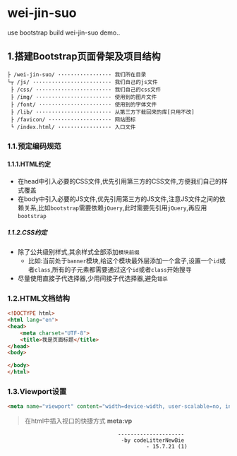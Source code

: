 # wei-jin-suo
use bootstrap build wei-jin-suo demo..

## 1.搭建Bootstrap页面骨架及项目结构

```
├ /wei-jin-suo/ ················· 我们所在目录
└┬ /js/ ························· 我们自己的js文件
 ├ /css/ ························ 我们自己的css文件
 ├ /img/ ························ 使用到的图片文件
 ├ /font/ ······················· 使用到的字体文件
 ├ /lib/ ························ 从第三方下载回来的库[只用不改]
 ├ /favicon/ ···················· 网站图标
 └ /index.html/ ················· 入口文件
```

### 1.1.预定编码规范
#### 1.1.1.HTML约定
- 在head中引入必要的CSS文件,优先引用第三方的CSS文件,方便我们自己的样式覆盖
- 在body中引入必要的JS文件,优先引用第三方的JS文件,注意JS文件之间的依赖关系,比如`bootstrap`需要依赖`jQuery`,此时需要先引用`jQuery`,再应用`bootstrap`

##### 1.1.2.CSS约定
- 除了公共级别样式,其余样式全部添加`模块前缀`
	- 比如:当前处于`banner`模块,给这个模块最外层添加一个盒子,设置一个`id`或者`class`,所有的子元素都需要通过这个`id`或者`class`开始搜寻
- 尽量使用直接子代选择器,少用间接子代选择器,避免`错杀`

### 1.2.HTML文档结构

```html
<!DOCTYPE html>
<html lang="en">
<head>
	<meta charset="UTF-8">
	<title>我是页面标题</title>
</head>
<body>

</body>
</html>
```
### 1.3.Viewport设置

```html
<meta name="viewport" content="width=device-width, user-scalable=no, initial-scale=1.0">
```
> 在html中插入视口的快捷方式 __meta:vp__











```
								   ---------------------
									-by codeLitterNewBie
											- 15.7.21 (1)
```